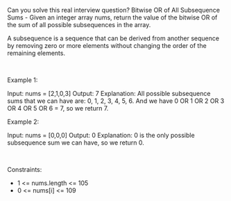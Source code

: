 Can you solve this real interview question? Bitwise OR of All Subsequence Sums - Given an integer array nums, return the value of the bitwise OR of the sum of all possible subsequences in the array.

A subsequence is a sequence that can be derived from another sequence by removing zero or more elements without changing the order of the remaining elements.

 

Example 1:


Input: nums = [2,1,0,3]
Output: 7
Explanation: All possible subsequence sums that we can have are: 0, 1, 2, 3, 4, 5, 6.
And we have 0 OR 1 OR 2 OR 3 OR 4 OR 5 OR 6 = 7, so we return 7.


Example 2:


Input: nums = [0,0,0]
Output: 0
Explanation: 0 is the only possible subsequence sum we can have, so we return 0.


 

Constraints:

 * 1 <= nums.length <= 105
 * 0 <= nums[i] <= 109